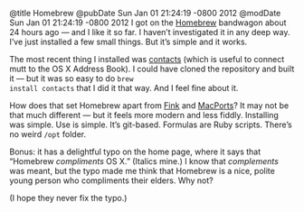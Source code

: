 @title Homebrew
@pubDate Sun Jan 01 21:24:19 -0800 2012
@modDate Sun Jan 01 21:24:19 -0800 2012
I got on the <a href="http://mxcl.github.com/homebrew/">Homebrew</a> bandwagon about 24 hours ago — and I like it so far. I haven’t investigated it in any deep way. I’ve just installed a few small things. But it’s simple and it works.

The most recent thing I installed was <a href="https://github.com/dhess/contacts/">contacts</a> (which is useful to connect mutt to the OS X Address Book). I could have cloned the repository and built it — but it was so easy to do <code>brew install contacts</code> that I did it that way. And I feel fine about it.

How does that set Homebrew apart from <a href="http://www.finkproject.org/">Fink</a> and <a href="http://www.macports.org/">MacPorts</a>? It may not be that much different — but it feels more modern and less fiddly. Installing was simple. Use is simple. It’s git-based. Formulas are Ruby scripts. There’s no weird <code>/opt</code> folder.

Bonus: it has a delightful typo on the home page, where it says that “Homebrew *compliments* OS X.” (Italics mine.) I know that *complements* was meant, but the typo made me think that Homebrew is a nice, polite young person who compliments their elders. Why not?

(I hope they never fix the typo.)
